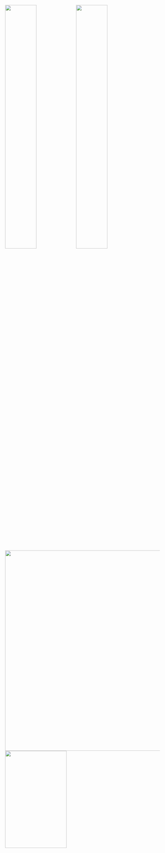 
<img src="https://github.com/user-attachments/assets/ad8619a0-3305-4e46-bb65-dec1d8336821" width=45%/> <img src="https://github.com/user-attachments/assets/580dae35-9bcc-49d9-b49c-a5859e86cf2b" width=45%/> 

<img src="https://github.com/user-attachments/assets/d4fd66e6-004f-4093-a8d8-b36d0dd0cf46" width="650"/> <img src="https://github.com/user-attachments/assets/fdedf567-3a64-456d-8142-639f826af085" width="200" height=315/>
